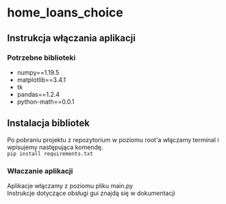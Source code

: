 # home_loans_choice

## Instrukcja włączania aplikacji 
### Potrzebne biblioteki
- numpy==1.19.5
- matplotlib==3.4.1
- tk
- pandas==1.2.4
- python-math==0.0.1

## Instalacja bibliotek
Po pobraniu projektu z repozytorium w poziomu root'a włączamy terminal
i wpisujemy następująca komendę.</br>
`pip install requirements.txt`

### Właczanie aplikacji
Aplikacje włączamy z poziomu pliku main.py</br>
Instrukcje dotyczące obsługi gui znajdą się w dokumentacji

